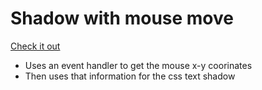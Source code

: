 <h1>Shadow with mouse move </h1>
<a href = "https://rawgit.com/sstroink/JavaScript-Fun-Stuff/master/16%20-%20Mouse%20Move%20Shadow/index.html">Check it out </a></ br>

<ul>
<li>Uses an event handler to get the mouse x-y coorinates</li>
<li>Then uses that information for the css text shadow</li>
</ul>
